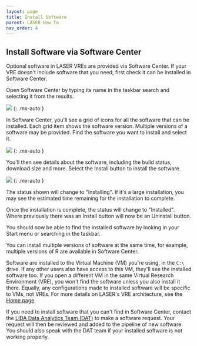 ```yaml
---
layout: page
title: Install Software
parent: LASER How To
nav_order: 4
---
```


## Install Software via Software Center

Optional software in LASER VREs are provided via Software Center. If your VRE doesn't include software that you need, first check it can be installed in Software Center.

Open Software Center by typing its name in the taskbar search and selecting it from the results.

![](./images/install_software/01_open_sccm.PNG)
{: .mx-auto }

In Software Center, you'll see a grid of icons for all the software that can be installed. Each grid item shows the software version. Multiple versions of a software may be provided. Find the software you want to install and select it.

![](./images/install_software/02_find_app.PNG)
{: .mx-auto }

You'll then see details about the software, including the build status, download size and more. Select the Install button to install the software.

![](./images/install_software/03_app_pane.PNG)
{: .mx-auto }

The status shown will change to "Installing". If it's a large installation, you may see the estimated time remaining for the installation to complete.

Once the installation is complete, the status will change to "Installed". Where previously there was an Install button will now be an Uninstall button.

You should now be able to find the installed software by looking in your Start menu or searching in the taskbar.

You can install multiple versions of software at the same time, for example, multiple versions of R are available in Software Center.

Software are installed to the Virtual Machine (VM) you're using, in the `C:\` drive. If any other users also have access to this VM, they'll see the installed software too. If you open a different VM in the same Virtual Research Environment (VRE), you won't find the software unless you also install it there. Equally, any configurations made to installed software will be specific to VMs, not VREs. For more details on LASER's VRE architecture, see the [Home page](index.html).

If you need to install software that you can't find in Software Center, contact the [LIDA Data Analytics Team (DAT)](mailto:ircdst@leeds.ac.uk) to make a software request. Your request will then be reviewed and added to the pipeline of new software. You should also speak with the DAT team if your installed software is not working properly.
